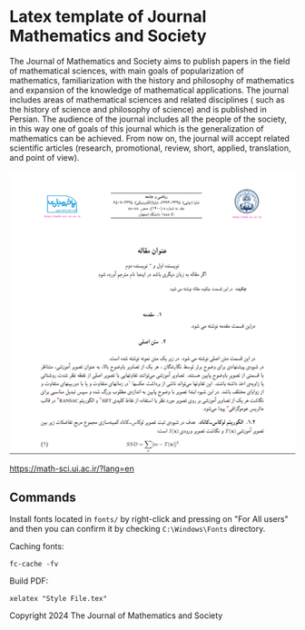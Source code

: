 # Latex template of Journal Mathematics and Society

The Journal of Mathematics and Society aims to publish papers in the field of mathematical sciences, with main goals of popularization of mathematics, familiarization with the history and philosophy of mathematics and expansion of  the knowledge of mathematical applications. The journal includes areas of mathematical sciences and related disciplines ( such as the history of science and philosophy of science) and is published in Persian. The audience of  the journal includes all the people of the society, in this way one of goals of this journal which is the generalization of mathematics can be achieved. From now on, the journal will accept related scientific articles (research, promotional, review, short, applied, translation, and point of view).

![Latex template of Journal Mathematics and Society](demo.jpg)

https://math-sci.ui.ac.ir/?lang=en

## Commands

Install fonts located in `fonts/` by right-click and pressing on "For All users" and then you can confirm it by checking `C:\Windows\Fonts` directory.

Caching fonts:

```
fc-cache -fv
```

Build PDF:

```
xelatex "Style File.tex"
```


Copyright 2024 The Journal of Mathematics and Society
